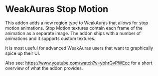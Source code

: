 # WeakAuras Stop Motion

This addon adds a new region type to WeakAuras that allows for stop motion animations. Stop Motion textures contain each frame of the animation as a separate image. The addon ships with a number of animations and it supports custom textures.

It is most useful for advanced WeakAuras users that want to graphically spice up their UI.

Also see: https://www.youtube.com/watch?v=ybhrGvPWEcc for a short overview of what the addon provides.

